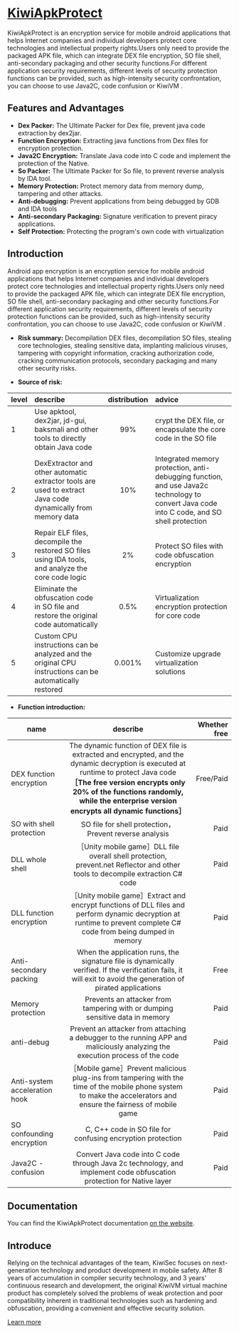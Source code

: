 # [KiwiApkProtect](https://en.kiwisec.com/product/online-encrypt.html)  

KiwiApkProtect is an encryption service for mobile android applications that helps Internet companies and individual developers protect core technologies and intellectual property rights.Users only need to provide the packaged APK file, which can integrate DEX file encryption, SO file shell, anti-secondary packaging and other security functions.For different application security requirements, different levels of security protection functions can be provided, such as high-intensity security confrontation, you can choose to use Java2C, code confusion or KiwiVM .
 


## Features and Advantages
* **Dex Packer:** The Ultimate Packer for Dex file, prevent java code extraction by dex2jar.
* **Function Encryption:** Extracting java functions from Dex files for encryption protection.
* **Java2C Encryption:** Translate Java code into C code and implement the protection of the Native.
* **So Packer:** The Ultimate Packer for So file, to prevent reverse analysis by IDA tool.
* **Memory Protection:** Protect memory data from memory dump, tampering and other attacks.
* **Anti-debugging:** Prevent applications from being debugged by GDB and IDA tools
* **Anti-secondary Packaging:** Signature verification to prevent piracy applications.
* **Self Protection:** Protecting the program's own code with virtualization

## Introduction
Android app encryption is an encryption service for mobile android applications that helps Internet companies and individual developers protect core technologies and intellectual property rights.Users only need to provide the packaged APK file, which can integrate DEX file encryption, SO file shell, anti-secondary packaging and other security functions.For different application security requirements, different levels of security protection functions can be provided, such as high-intensity security confrontation, you can choose to use Java2C, code confusion or KiwiVM .

* **Risk summary:**
Decompilation DEX files, decompilation SO files, stealing core technologies, stealing sensitive data, implanting malicious viruses, tampering with copyright information, cracking authorization code, cracking communication protocols, secondary packaging and many other security risks.

* **Source of risk:**

| level | describe | distribution | advice |
| - | :- | :-: | :- |
| 1 | Use apktool, dex2jar, jd-gui, baksmali and other tools to directly obtain Java code | 99% |crypt the DEX file, or encapsulate the core code in the SO file |
| 2 | DexExtractor and other automatic extractor tools are used to extract Java code dynamically from memory data | 10% | Integrated memory protection, anti-debugging function, and use Java2c technology to convert Java code into C code, and SO shell protection |
| 3 | Repair ELF files, decompile the restored SO files using IDA tools, and analyze the core code logic | 2% | Protect SO files with code obfuscation encryption |
| 4 | Eliminate the obfuscation code in SO file and restore the original code automatically | 0.5% | Virtualization encryption protection for core code |
| 5 | Custom CPU instructions can be analyzed and the original CPU instructions can be automatically restored | 0.001% | Customize upgrade virtualization solutions |

* **Function introduction:**

| name | describe | Whether free |
| - | :-: | -: |
| DEX function encryption | The dynamic function of DEX file is extracted and encrypted, and the dynamic decryption is executed at runtime to protect Java code<br/>__［The free version encrypts only 20% of the functions randomly, while the enterprise version encrypts all dynamic functions］__ | Free/Paid |
| SO with shell protection |SO file for shell protection，Prevent reverse analysis| Paid |
| DLL whole shell | ［Unity mobile game］DLL file overall shell protection, prevent.net Reflector and other tools to decompile extraction C# code | Paid |
| DLL function encryption | ［Unity mobile game］Extract and encrypt functions of DLL files and perform dynamic decryption at runtime to prevent complete C# code from being dumped in memory | Paid |
| Anti-secondary packing | When the application runs, the signature file is dynamically verified. If the verification fails, it will exit to avoid the generation of pirated applications | Free |
| Memory protection | Prevents an attacker from tampering with or dumping sensitive data in memory | Paid |
| anti-debug  | Prevent an attacker from attaching a debugger to the running APP and maliciously analyzing the execution process of the code | Paid |
| Anti-system acceleration hook | ［Mobile game］Prevent malicious plug-ins from tampering with the time of the mobile phone system to make the accelerators and ensure the fairness of mobile game | Paid |
| SO confounding encryption | C, C++ code in SO file for confusing encryption protection<br/>  | Paid |
| Java2C - confusion | Convert Java code into C code through Java 2c technology, and implement code obfuscation protection for Native layer | Paid |



## Documentation
You can find the KiwiApkProtect documentation [on the website](https://document.kiwisec.com/en/kiwiVM).  



## Introduce
Relying on the technical advantages of the team, KiwiSec focuses on next-generation technology and product development in mobile safety. After 8 years of accumulation in compiler security technology, and 3 years’ continuous research and development, the original KiwiVM virtual machine product has completely solved the problems of weak protection and poor compatibility inherent in traditional technologies such as hardening and obfuscation, providing a convenient and effective security solution.

[Learn more](https://en.kiwisec.com)


